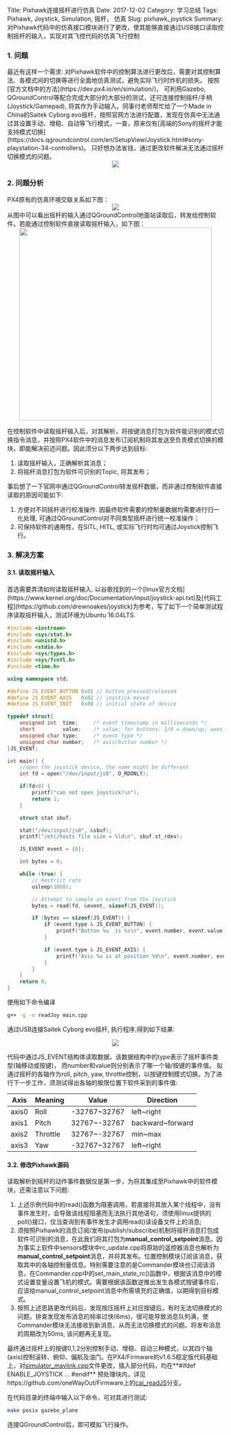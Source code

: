 Title: Pixhawk连接摇杆进行仿真
Date: 2017-12-02
Category: 学习总结
Tags: Pixhawk, Joystick, Simulation, 摇杆， 仿真
Slug: pixhawk_joystick
Summary: 对Pixhawk代码中的仿真接口模块进行了更改，使其能够直接通过USB接口读取控制摇杆的输入，实现对其飞控代码的仿真飞行控制

<h3 id="1">1. 问题</h3>
最近有这样一个需求: 对Pixhawk软件中的控制算法进行更改后，需要对其控制算法、各模式间的切换等进行全面地仿真测试，避免实际飞行时炸机的损失。
按照[官方文档中的方法](https://dev.px4.io/en/simulation/)， 可利用Gazebo, QGroundControl等配合完成大部分的大部分的测试，还可连接控制摇杆/手柄(Joystick/Gamepad), 将其作为手动输入。同事付老师帮忙给了一个Made in China的Saitek Cyborg evo摇杆，按照官网方法进行配置，发现在仿真中无法通过其设置手动、增稳、自动等飞行模式，一查，原来仅有[高端的Sony的摇杆才能支持模式切换](https://docs.qgroundcontrol.com/en/SetupView/Joystick.html#sony-playstation-34-controllers)。 只好想办法省钱，通过更改软件解决无法通过摇杆切换模式的问题。

<center><img src="/images/px4_joystick/Joystick.jpg"　height="400"/></center> 

<h3 id="2">2. 问题分析</h3>
PX4原有的仿真环境交联关系如下图：
<center><img src="/images/px4_joystick/SITL1.png"　height="448"/></center> 
从图中可以看出摇杆的输入通过QGroundControl地面站读取后，转发给控制软件。若能通过控制软件直接读取摇杆输入，如下图：
<center><img src="/images/px4_joystick/SITL2.png" height="448"/></center> 

在控制软件中读取摇杆输入后，对其解析，将按键消息打包为软件能识别的模式切换指令消息，并按照PX4软件中的消息发布订阅机制将其发送至负责模式切换的模块，即能解决前述问题。因此须分以下两步达到目标:

  1. 读取摇杆输入，正确解析其消息；
  2. 将摇杆消息打包为软件可识别的Topic, 将其发布；

事后想了一下官网中通过QGroundControl转发摇杆数据，而非通过控制软件直接读取的原因可能如下:

1. 方便对不同摇杆进行校准操作. 因最终软件需要的控制量数据均需要进行归一化处理, 可通过QGroundControl对不同类型摇杆进行统一校准操作；
2. 可保持软件的通用性，在SITL, HITL, 或实际飞行时均可通过Joystick控制飞行。



<h3 id="3">3. 解决方案</h3>
<h4 id="3.1">3.1. 读取摇杆输入</h4>
首选需要弄清如何读取摇杆输入. 以谷歌找到的一个[linux官方文档](https://www.kernel.org/doc/Documentation/input/joystick-api.txt)及[代码工程](https://github.com/drewnoakes/joystick)为参考，写了如下一个简单测试程序读取摇杆输入，测试环境为Ubuntu 16.04LTS.

```c++
#include <iostream>
#include <sys/stat.h>
#include <unistd.h>
#include <stdio.h>
#include <sys/types.h>
#include <sys/fcntl.h>
#include <time.h>

using namespace std;

#define JS_EVENT_BUTTON 0x01 // button pressed/released
#define JS_EVENT_AXIS   0x02 // joystick moved
#define JS_EVENT_INIT   0x80 // initial state of device

typedef struct{
	unsigned int  time;     /* event timestamp in milliseconds */
	short         value;    /* value: for buttons: 1/0 = down/up; axes: -32767~32767*/
	unsigned char type;     /* event type */
	unsigned char number;   /* axis/button number */
}JS_EVENT;

int main() {
	//open the joystick device, the name might be different
	int fd = open("/dev/input/js0", O_RDONLY); 

	if(fd<0) {
		printf("can not open joystick!\n");
		return 1;
	}

	struct stat sbuf;

	stat("/dev/input/js0", &sbuf);
	printf("/etc/hosts file size = %ld\n", sbuf.st_rdev);

	JS_EVENT event = {0};

	int bytes = 0;

	while (true) {
		// Restrict rate
		usleep(1000);

		// Attempt to sample an event from the joystick
		bytes = read(fd, &event, sizeof(JS_EVENT));

		if (bytes == sizeof(JS_EVENT)) {
			if (event.type & JS_EVENT_BUTTON) {
				printf("Button %u  is %s\n", event.number, event.value == 0 ? "up" : "down");
			}

			if (event.type & JS_EVENT_AXIS) {
				printf("Axis %u is at position %d\n", event.number, event.value);
			}
		}
	}
	return 0;
}
```
使用如下命令编译
```bash
g++ -g -o readJoy main.cpp
```
通过USB连接Saitek Cyborg evo摇杆, 执行程序,得到如下结果:
<center><img src="/images/px4_joystick/readJoyStick.png"/></center>  

代码中通过JS_EVENT结构体读取数据，该数据结构中的type表示了摇杆事件类型(轴移动或按键)， 而number和value则分别表示了哪一个轴/按键的事件值。
拟通过摇杆的各轴作为roll, pitch, yaw, throttle控制，以按键控制模式切换。为了进行下一步工作，须测试得出各轴的极限位置下软件采到的事件值: 

Axis   |  Meaning  |       Value      |  Direction 
-------|-----------|------------------|------------
axis0  |  Roll     |     -32767~32767 |	left~right
axis1  |  Pitch    |     32767~-32767 |	backward~forward
axis2  |  Throttle |     32767~-32767 | min~max
axis3  |  Yaw      |     -32767~32767 | left~right

<h4 id="3.2">3.2. 修改Pixhawk源码</h4>
读取解析到摇杆的动作事件数据仅是第一步，为将其集成至Pixhawk中的软件模块，还需注意以下问题:

1. 上述示例代码中的read()函数为阻塞调用，若直接将其放入某个线程中，没有事件发生时，会导致该线程阻塞而无法执行其他语句，须使用linux提供的poll()接口，仅当查询到有事件发生才调用read()读设备文件上的消息;
2. 须按照Pixhawk的消息订阅/发布(publish/subscribe)机制将摇杆消息打包成软件可识别的消息，在此我们将其打包为**manual_control_setpoint**消息。因为事实上软件中sensors模块中rc_update.cpp将原始的遥控器消息也解析为**manual_control_setpoint**消息，并将其发布。位置控制模块订阅该消息，获取其中的各轴控制量信息。特别需要注意的是Commander模块也订阅该消息，在Commander.cpp中的set_main_state_rc()函数中，根据该消息中的模式设置变量设置飞机的模式。需要根据该函数逆推出发生各模式按键事件后，应该给manual_control_setpoint消息中所需填充的正确值，以期得到目标模式。
3. 按照上述思路更改代码后，发现按压摇杆上对应按键后，有时无法切换模式的问题。排查发现发布消息的频率过快(6ms)，很可能导致消息队列满，使Commander模块无法接收到新消息，从而无法切换模式的问题。将发布消息的周期改为50ms, 该问题再无复现。

最终通过摇杆上的按键0,1,2分别控制手动、增稳、自动三种模式，以其四个轴(axis)控制滚转、俯仰、偏航及油门。在PX4/Firmware的v1.6.5稳定版代码基础上，对[simulator_mavlink.cpp](https://github.com/oneWayOut/Firmware/blob/cai_readJS/src/modules/simulator/simulator_mavlink.cpp)文件更改，插入部分代码，均在**#ifdef ENABLE_JOYSTICK ... #endif** 预处理块内，详见https://github.com/oneWayOut/Firmware上的[cai_readJS](https://github.com/oneWayOut/Firmware/tree/cai_readJS)分支。


在代码目录的终端中输入以下命令，可对其进行测试:
```bash
make posix gazebo_plane
```

连接QGroundControl后，即可模拟飞行操作。





